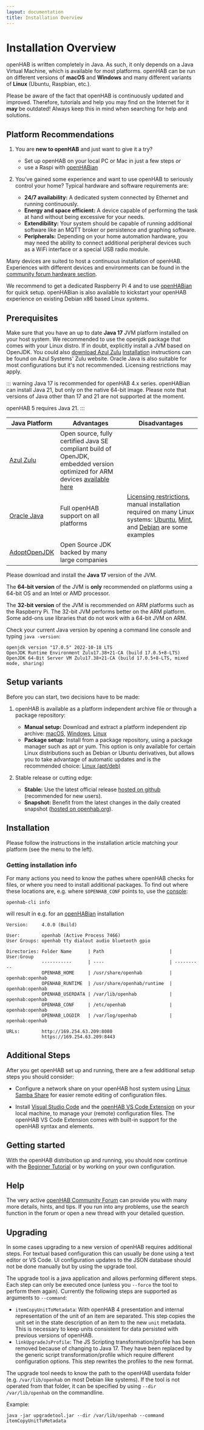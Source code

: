 ```yaml
---
layout: documentation
title: Installation Overview
---
```


# Installation Overview

openHAB is written completely in Java.
As such, it only depends on a Java Virtual Machine, which is available for most platforms.
openHAB can be run on different versions of **macOS** and **Windows** and many different variants of **Linux** (Ubuntu, Raspbian, etc.).

Please be aware of the fact that openHAB is continuously updated and improved.
Therefore, tutorials and help you may find on the Internet for it **may** be outdated!
Always keep this in mind when searching for help and solutions.

## Platform Recommendations

1. You are **new to openHAB** and just want to give it a try?
    - Set up openHAB on your local PC or Mac in just a few steps _or_
    - use a Raspi with [openHABian](openhabian.html)

1. You've gained some experience and want to use openHAB to seriously control your home?
    Typical hardware and software requirements are:
    - **24/7 availability:** A dedicated system connected by Ethernet and running continuously.
    - **Energy and space efficient:** A device capable of performing the task at hand without being excessive for your needs.
    - **Extendibility:** Your system should be capable of running additional software like an MQTT broker or persistence and graphing software.
    - **Peripherals:** Depending on your home automation hardware, you may need the ability to connect additional peripheral devices such as a WiFi interface or a special USB radio module.

Many devices are suited to host a continuous installation of openHAB.
Experiences with different devices and environments can be found in the [community forum hardware section](https://community.openhab.org/c/hardware/server).

We recommend to get a dedicated Raspberry Pi 4 and to use [openHABian](openhabian.html) for quick setup.
openHABian is also available to kickstart your openHAB experience on existing Debian x86 based Linux systems.

## Prerequisites

Make sure that you have an up to date **Java 17** JVM platform installed on your host system.
We recommended to use the openjdk package that comes with your Linux distro.
If in doubt, explicitly install a JVM based on OpenJDK.
You could also [download Azul Zulu](https://www.azul.com/downloads/zulu-community/?&architecture=x86-64-bit&package=jdk#) [Installation](https://docs.azul.com/zulu/zuludocs/ZuluUserGuide/InstallingZulu/InstallationWindowsUsingZuluMSIFile.htm) instructions can be found on Azul Systems' Zulu website.
Oracle Java is also suitable for most configurations but it's not recommended. Licensing restrictions may apply.

::: warning
Java 17 is recommended for openHAB 4.x series.
openHABian can install Java 21, but only on the native 64-bit image.
Please note that versions of Java other than 17 and 21 are not supported at the moment.

openHAB 5 requires Java 21.
:::

| Java Platform                               | Advantages                                                                                                                                                                            | Disadvantages                                                                                                                                                                                                                                                                                                                        |
|---------------------------------------------|---------------------------------------------------------------------------------------------------------------------------------------------------------------------------------------|--------------------------------------------------------------------------------------------------------------------------------------------------------------------------------------------------------------------------------------------------------------------------------------------------------------------------------------|
| [Azul Zulu](https://www.azul.com/downloads/) | Open source, fully certified Java SE compliant build of OpenJDK, embedded version optimized for ARM devices [available here](https://www.azul.com/downloads/zulu-embedded/) |                                                                                                                                                                                                                                                                                                                                      |
| [Oracle Java](https://java.com/en/)         | Full openHAB support on all platforms                                                                                                                                                 | [Licensing restrictions](https://blog.takipi.com/running-java-on-docker-youre-breaking-the-law/), manual installation required on many Linux systems: [Ubuntu](https://help.ubuntu.com/community/Java), [Mint](https://community.linuxmint.com/tutorial/view/1091), and [Debian](https://wiki.debian.org/Java/Sun) are some examples |
| [AdoptOpenJDK](https://adoptopenjdk.net)          | Open Source JDK backed by many large companies |                                                                                                                                                                                                                                                                                                                                      |

Please download and install the **Java 17** version of the JVM.

The **64-bit version** of the JVM is **only** recommended on platforms using a 64-bit OS and an Intel or AMD processor.

The **32-bit version** of the JVM is recommended on ARM platforms such as the Raspberry Pi.
The 32-bit JVM performs better on the ARM platform. Some add-ons use libraries that do not work with a 64-bit JVM on ARM.

Check your current Java version by opening a command line console and typing `java -version`:

```text
openjdk version "17.0.5" 2022-10-18 LTS
OpenJDK Runtime Environment Zulu17.38+21-CA (build 17.0.5+8-LTS)
OpenJDK 64-Bit Server VM Zulu17.38+21-CA (build 17.0.5+8-LTS, mixed mode, sharing)
```

## Setup variants

Before you can start, two decisions have to be made:

1. openHAB is available as a platform independent archive file or through a package repository:
    - **Manual setup:** Download and extract a platform independent zip archive: [macOS](macos.html), [Windows](windows.html), [Linux](linux.html#manual-installation)
    - **Package setup:** Install from a package repository, using a package manager such as apt or yum.
    This option is only available for certain Linux distributions such as Debian or Ubuntu derivatives, but allows you to take advantage of automatic updates and is the recommended choice: [Linux (apt/deb)](linux.html#package-repository-installation)

1. Stable release or cutting edge:
    - **Stable:** Use the latest official release [hosted on github](https://github.com/openhab/openhab-distro/releases/) (recommended for new users).
    - **Snapshot:** Benefit from the latest changes in the daily created snapshot ([hosted on openhab.org](https://ci.openhab.org/)).

## Installation

Please follow the instructions in the installation article matching your platform (see the menu to the left).

### Getting installation info

For many actions you need to know the pathes where openHAB checks for files, or where you need to install additional packages.
To find out where these locations are, e.g. where `$OPENHAB_CONF` points to, use the [console](https://www.openhab.org/docs/administration/console.html):

```shell
openhab-cli info
```

will result in e.g. for an [openHABian](https://www.openhab.org/docs/installation/openhabian.html) installation

```shell
Version:     4.0.0 (Build)

User:        openhab (Active Process 7466)
User Groups: openhab tty dialout audio bluetooth gpio

Directories: Folder Name      | Path                        | User:Group
             -----------      | ----                        | ----------
             OPENHAB_HOME     | /usr/share/openhab          | openhab:openhab
             OPENHAB_RUNTIME  | /usr/share/openhab/runtime  | openhab:openhab
             OPENHAB_USERDATA | /var/lib/openhab            | openhab:openhab
             OPENHAB_CONF     | /etc/openhab                | openhab:openhab
             OPENHAB_LOGDIR   | /var/log/openhab            | openhab:openhab

URLs:        http://169.254.63.209:8080
             https://169.254.63.209:8443
```

## Additional Steps

After you get openHAB set up and running, there are a few additional setup steps you should consider:

- Configure a network share on your openHAB host system using [Linux Samba Share](linux.html#network-sharing) for easier remote editing of configuration files.

- Install [Visual Studio Code](https://code.visualstudio.com/Download) and the [openHAB VS Code Extension]({{base}}/configuration/editors.html#openhab-vs-code-extension) on your local machine, to manage your (remote) configuration files.
    The openHAB VS Code Extension comes with built-in support for the openHAB syntax and elements.

## Getting started

With the openHAB distribution up and running, you should now continue with
the [Beginner Tutorial]({{base}}/tutorial)
or by working on your own configuration.

## Help

The very active [openHAB Community Forum](https://community.openhab.org) can provide you with many more details, hints, and tips.
If you run into any problems, use the search function in the forum or open a new thread with your detailed question.

## Upgrading

In some cases upgrading to a new version of openHAB requires additional steps.
For textual based configuration this can usually be done using a text editor or VS Code.
UI configuration updates to the JSON database should not be done manually but by using the upgrade tool.

The upgrade tool is a java application and allows performing different steps.
Each step can only be executed once (unless you `--force` the tool to perform them again).
Currently the following steps are supported as arguments to `--command`:

- `itemCopyUnitToMetadata`: With openHAB 4 presentation and internal representation of the unit of an item are separated.
This step copies the unit set in the state description of an item to the new `unit` metadata.
This is necessary to keep units consistent for data persisted with previous versions of openHAB.
- `linkUpgradeJsProfile`: The JS Scripting transformation/profile has been removed because of changing to Java 17.
They have been replaced by the generic script transformation/profile which require different configuration options.
This step rewrites the profiles to the new format.

The upgrade tool needs to know the path to the openHAB userdata folder (e.g. `/var/lib/openhab` on most Debian like systems).
If the tool is not operated from that folder, it can be specified by using `--dir /var/lib/openhab` on the commandline.

Example:

```shell
java -jar upgradetool.jar --dir /var/lib/openhab --command itemCopyUnitToMetadata
```
